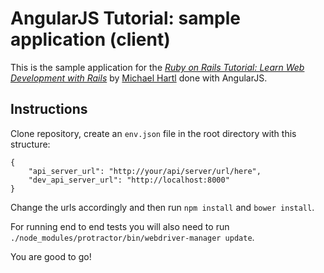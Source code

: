 # AngularJS Tutorial: sample application (client)

This is the sample application for the
[*Ruby on Rails Tutorial:
Learn Web Development with Rails*](http://www.railstutorial.org/)
by [Michael Hartl](http://www.michaelhartl.com/) done with AngularJS.

## Instructions

Clone repository, create an `env.json` file in the root directory with this structure:
```
{
	"api_server_url": "http://your/api/server/url/here",
	"dev_api_server_url": "http://localhost:8000"
}
```
Change the urls accordingly and then run `npm install` and `bower install`.

For running end to end tests you will also need to run `./node_modules/protractor/bin/webdriver-manager update`.

You are good to go!
